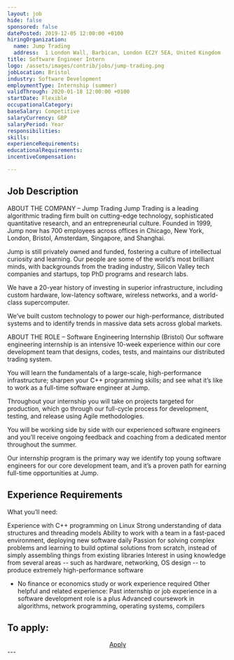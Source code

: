 ```yaml
---
layout: job
hide: false
sponsored: false
datePosted: 2019-12-05 12:00:00 +0100
hiringOrganization:
  name: Jump Trading
  address:  1 London Wall, Barbican, London EC2Y 5EA, United Kingdom
title: Software Engineer Intern
logo: /assets/images/contrib/jobs/jump-trading.png
jobLocation: Bristol
industry: Software Development
employmentType: Internship (summer)
validThrough: 2020-01-18 12:00:00 +0100
startDate: Flexible
occupationalCategory:
baseSalary: Competitive
salaryCurrency: GBP
salaryPeriod: Year
responsibilities:
skills:
experienceRequirements:
educationalRequirements:
incentiveCompensation:

---
```


## Job Description
ABOUT THE COMPANY – Jump Trading
Jump Trading is a leading algorithmic trading firm built on cutting-edge technology, sophisticated quantitative research, and an entrepreneurial culture. Founded in 1999, Jump now has 700 employees across offices in Chicago, New York, London, Bristol, Amsterdam, Singapore, and Shanghai.

Jump is still privately owned and funded, fostering a culture of intellectual curiosity and learning. Our people are some of the world’s most brilliant minds, with backgrounds from the trading industry, Silicon Valley tech companies and startups, top PhD programs and research labs.

We have a 20-year history of investing in superior infrastructure, including custom hardware, low-latency software, wireless networks, and a world-class supercomputer.

We’ve built custom technology to power our high-performance, distributed systems and to identify trends in massive data sets across global markets.

 
ABOUT THE ROLE –  Software Engineering Internship (Bristol)
Our software engineering internship is an intensive 10-week experience within our core development team that designs, codes, tests, and maintains our distributed trading system. 

You will learn the fundamentals of a large-scale, high-performance infrastructure; sharpen your C++ programming skills; and see what it’s like to work as a full-time software engineer at Jump. 

Throughout your internship you will take on projects targeted for production, which go through our full-cycle process for development, testing, and release using Agile methodologies. 

You will be working side by side with our experienced software engineers and you’ll receive ongoing feedback and coaching from a dedicated mentor throughout the summer. 

Our internship program is the primary way we identify top young software engineers for our core development team, and it’s a proven path for earning full-time opportunities at Jump. 

## Experience Requirements
What you’ll need:

Experience with C++ programming on Linux
Strong understanding of data structures and threading models
Ability to work with a team in a fast-paced environment, deploying new software daily
Passion for solving complex problems and learning to build optimal solutions from scratch, instead of  simply assembling things from existing libraries
Interest in using knowledge from several areas -- such as hardware, networking, OS design -- to produce extremely high-performance software

* No finance or economics study or work experience required
Other helpful and related experience:
Past internship or job experience in a software development role is a plus
Advanced coursework in algorithms, network programming, operating systems, compilers

## To apply:

<div class="to-apply" style="text-align: center">
  <a class="btn btn--dark" style="margin: 20px" href="https://www.jumptrading.com/apply.html?gh_jid=1862851">
    Apply
  </a>
</div>
---
